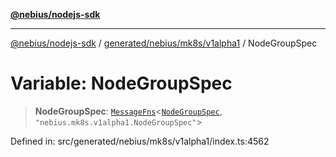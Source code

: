 [**@nebius/nodejs-sdk**](../../../../../README.md)

---

[@nebius/nodejs-sdk](../../../../../README.md) / [generated/nebius/mk8s/v1alpha1](../README.md) / NodeGroupSpec

# Variable: NodeGroupSpec

> **NodeGroupSpec**: [`MessageFns`](../../../../../runtime/protos/core/interfaces/MessageFns.md)\<[`NodeGroupSpec`](../interfaces/NodeGroupSpec.md), `"nebius.mk8s.v1alpha1.NodeGroupSpec"`\>

Defined in: src/generated/nebius/mk8s/v1alpha1/index.ts:4562
